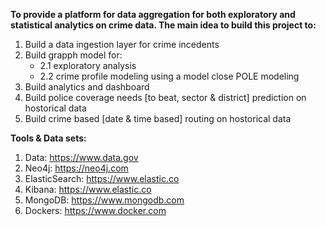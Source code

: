 **To provide a platform for data aggregation for both exploratory and statistical analytics on crime data. The main idea to build this project to:**
1. Build a data ingestion layer for crime incedents
2. Build grapph model for:
   - 2.1 exploratory analysis
   - 2.2 crime profile modeling using a model close POLE modeling
3. Build analytics and dashboard
4. Build police coverage needs [to beat, sector & district] prediction on hostorical data
5. Build crime based [date & time based] routing  on hostorical data

**Tools & Data sets:**
1.  Data: 		      https://www.data.gov
2. 	Neo4j:		      https://neo4j.com
3. 	ElasticSearch: 	https://www.elastic.co
4. 	Kibana:		      https://www.elastic.co
5.  MongoDB:        https://www.mongodb.com
6.  Dockers:        https://www.docker.com 
